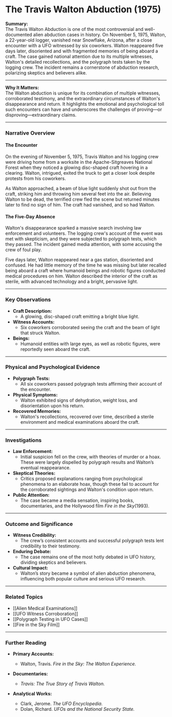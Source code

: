 # The Travis Walton Abduction (1975)

**Summary:**  
The Travis Walton Abduction is one of the most controversial and well-documented alien abduction cases in history. On November 5, 1975, Walton, a 22-year-old logger, vanished near Snowflake, Arizona, after a close encounter with a UFO witnessed by six coworkers. Walton reappeared five days later, disoriented and with fragmented memories of being aboard a craft. The case gained national attention due to its multiple witnesses, Walton's detailed recollections, and the polygraph tests taken by the logging crew. The incident remains a cornerstone of abduction research, polarizing skeptics and believers alike.

---

**Why It Matters:**  
The Walton abduction is unique for its combination of multiple witnesses, corroborated testimony, and the extraordinary circumstances of Walton's disappearance and return. It highlights the emotional and psychological toll such encounters can have and underscores the challenges of proving—or disproving—extraordinary claims.

---

### **Narrative Overview**

#### **The Encounter**

On the evening of November 5, 1975, Travis Walton and his logging crew were driving home from a worksite in the Apache-Sitgreaves National Forest when they noticed a glowing disc-shaped craft hovering in a clearing. Walton, intrigued, exited the truck to get a closer look despite protests from his coworkers.

As Walton approached, a beam of blue light suddenly shot out from the craft, striking him and throwing him several feet into the air. Believing Walton to be dead, the terrified crew fled the scene but returned minutes later to find no sign of him. The craft had vanished, and so had Walton.

#### **The Five-Day Absence**

Walton's disappearance sparked a massive search involving law enforcement and volunteers. The logging crew's account of the event was met with skepticism, and they were subjected to polygraph tests, which they passed. The incident gained media attention, with some accusing the crew of foul play.

Five days later, Walton reappeared near a gas station, disoriented and confused. He had little memory of the time he was missing but later recalled being aboard a craft where humanoid beings and robotic figures conducted medical procedures on him. Walton described the interior of the craft as sterile, with advanced technology and a bright, pervasive light.

---

### **Key Observations**

- **Craft Description:**
    - A glowing, disc-shaped craft emitting a bright blue light.
- **Witness Accounts:**
    - Six coworkers corroborated seeing the craft and the beam of light that struck Walton.
- **Beings:**
    - Humanoid entities with large eyes, as well as robotic figures, were reportedly seen aboard the craft.

---

### **Physical and Psychological Evidence**

- **Polygraph Tests:**
    - All six coworkers passed polygraph tests affirming their account of the encounter.
- **Physical Symptoms:**
    - Walton exhibited signs of dehydration, weight loss, and disorientation upon his return.
- **Recovered Memories:**
    - Walton's recollections, recovered over time, described a sterile environment and medical examinations aboard the craft.

---

### **Investigations**

- **Law Enforcement:**
    - Initial suspicion fell on the crew, with theories of murder or a hoax. These were largely dispelled by polygraph results and Walton’s eventual reappearance.
- **Skeptical Theories:**
    - Critics proposed explanations ranging from psychological phenomena to an elaborate hoax, though these fail to account for the corroborated sightings and Walton's condition upon return.
- **Public Attention:**
    - The case became a media sensation, inspiring books, documentaries, and the Hollywood film _Fire in the Sky_(1993).

---

### **Outcome and Significance**

- **Witness Credibility:**
    - The crew’s consistent accounts and successful polygraph tests lent credibility to their testimony.
- **Enduring Debate:**
    - The case remains one of the most hotly debated in UFO history, dividing skeptics and believers.
- **Cultural Impact:**
    - Walton’s story became a symbol of alien abduction phenomena, influencing both popular culture and serious UFO research.

---

### **Related Topics**

- [[Alien Medical Examinations]]
- [[UFO Witness Corroboration]]
- [[Polygraph Testing in UFO Cases]]
- [[Fire in the Sky Film]]

---

### **Further Reading**

- **Primary Accounts:**
    
    - Walton, Travis. _Fire in the Sky: The Walton Experience._
- **Documentaries:**
    
    - _Travis: The True Story of Travis Walton._
- **Analytical Works:**
    
    - Clark, Jerome. _The UFO Encyclopedia._
    - Dolan, Richard. _UFOs and the National Security State._

